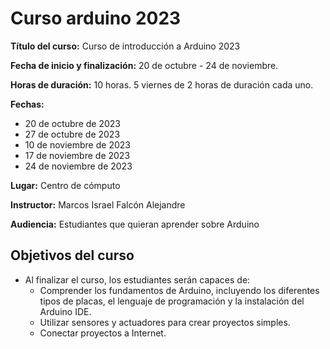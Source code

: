 # Curso arduino 2023

**Título del curso:** Curso de introducción a Arduino 2023

**Fecha de inicio y finalización:** 20 de octubre - 24 de noviembre.

**Horas de duración:** 10 horas. 5 viernes de 2 horas de duración cada uno.

**Fechas:**

- 20 de octubre de 2023
- 27 de octubre de 2023
- 10 de noviembre de 2023
- 17 de noviembre de 2023
- 24 de noviembre de 2023

**Lugar:** Centro de cómputo

**Instructor:** Marcos Israel Falcón Alejandre

**Audiencia:** Estudiantes que quieran aprender sobre Arduino

## Objetivos del curso

- Al finalizar el curso, los estudiantes serán capaces de:
  - Comprender los fundamentos de Arduino, incluyendo los diferentes tipos de placas, el lenguaje de programación y la instalación del Arduino IDE.
  - Utilizar sensores y actuadores para crear proyectos simples.
  - Conectar proyectos a Internet.
